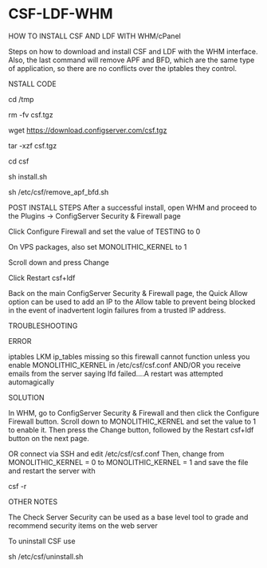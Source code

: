 # CSF-LDF-WHM
HOW TO INSTALL CSF AND LDF WITH WHM/cPanel

Steps on how to download and install CSF and LDF with the WHM interface. Also, the last command will remove APF and BFD, which are the same type of application, so there are no conflicts over the iptables they control.

NSTALL CODE
 

cd /tmp

rm -fv csf.tgz

wget https://download.configserver.com/csf.tgz

tar -xzf csf.tgz

cd csf

sh install.sh

sh /etc/csf/remove_apf_bfd.sh

 

POST INSTALL STEPS
After a successful install, open WHM and proceed to the Plugins -> ConfigServer Security & Firewall page

Click Configure Firewall and set the value of TESTING to 0

On VPS packages, also set MONOLITHIC_KERNEL to 1

Scroll down and press Change

Click Restart csf+ldf

Back on the main ConfigServer Security & Firewall page, the Quick Allow option can be used to add an IP to the Allow table to prevent being blocked in the event of inadvertent login failures from a trusted IP address.

TROUBLESHOOTING

ERROR

iptables LKM ip_tables missing so this firewall cannot function unless you enable MONOLITHIC_KERNEL in /etc/csf/csf.conf AND/OR you receive emails from the server saying lfd failed....A restart was attempted automagically

 

SOLUTION

In WHM, go to ConfigServer Security & Firewall and then click the Configure Firewall button. Scroll down to MONOLITHIC_KERNEL and set the value to 1 to enable it. Then press the Change button, followed by the Restart csf+ldf button on the next page.

OR connect via SSH and edit /etc/csf/csf.conf Then, change from MONOLITHIC_KERNEL = 0 to MONOLITHIC_KERNEL = 1 and save the file and restart the server with

 

csf -r

OTHER NOTES

The Check Server Security can be used as a base level tool to grade and recommend security items on the web server

To uninstall CSF use

 

sh /etc/csf/uninstall.sh
